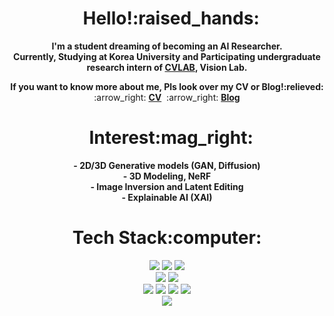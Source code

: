 <div align="center"><h1>&nbsp;&nbsp;Hello!:raised_hands:</h1>
  <p><strong> I'm a student dreaming of becoming an AI Researcher.<br>
  Currently, Studying at Korea University and Participating undergraduate research intern of <a href="https://cvlab.korea.ac.kr/">CVLAB</a>, Vision Lab.   </strong></p>
  <div align="center">
    <strong>If you want to know more about me, Pls look over my CV or Blog!:relieved:</strong> 
    <div align="center">
    :arrow_right: <a href="https://github.com/ChoiDae1/ChoiDae1/files/9692097/CV.pdf"><b>CV</b></a>&nbsp;
    :arrow_right: <a href="https://science886.tistory.com/"><b>Blog</b></a>
    </div>

</div>

<div align='center'>
<h1>&nbsp;&nbsp;Interest:mag_right:</h1>
<p>
<b>
-&nbsp;2D/3D Generative models (GAN, Diffusion)<br>
-&nbsp;3D Modeling, NeRF<br>
-&nbsp;Image Inversion and Latent Editing<br>
-&nbsp;Explainable AI (XAI)
</b>
</p>
</div>


<div align="center"><h1>Tech Stack:computer:</h1>
<img src="https://img.shields.io/badge/python-3776AB?style=flat-square&logo=Python&logoColor=white"/> <img src="https://img.shields.io/badge/c++-%2300599C.svg?style=flat-square&logo=c%2B%2B&logoColor=white"> <img src="https://img.shields.io/badge/R-276DC3?style=flat-square&logo=R&logoColor=white"/>
<br>
<img src="https://img.shields.io/badge/PyTorch-EE4C2C?style=flat-square&logo=PyTorch&logoColor=black"/>
<img src="https://img.shields.io/badge/TensorFlow-FF6F00?style=flat-square&logo=TensorFlow&logoColor=black"/>
<br>
<img src="https://img.shields.io/badge/html-E34F26?style=flat-square&logo=html5&logoColor=white">
<img src="https://img.shields.io/badge/css-1572B6?style=flat-square&logo=css3&logoColor=white">
<img src="https://img.shields.io/badge/javascript-F7DF1E?style=flat-square&logo=javascript&logoColor=black">
<img src="https://img.shields.io/badge/react-61DAFB?style=flat-square&logo=react&logoColor=black">
<br>
<img src="https://img.shields.io/badge/mysql-4479A1?style=flat-square&logo=mysql&logoColor=white">
</div>



